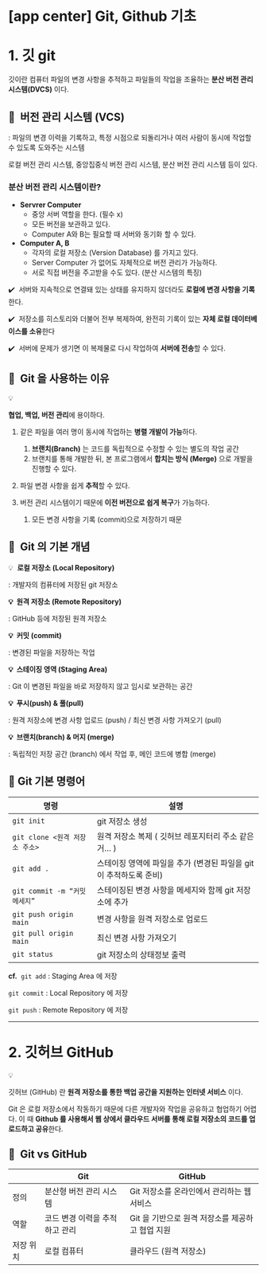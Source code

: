 # [app center] Git, Github 기초

# 1.  깃 git

깃이란 컴퓨터 파일의 변경 사항을 추적하고 파일들의 작업을 조율하는 **분산 버전 관리 시스템(DVCS)** 이다.

## 📌  버전 관리 시스템 (VCS)

: 파일의 변경 이력을 기록하고, 특정 시점으로 되돌리거나 여러 사람이 동시에 작업할 수 있도록 도와주는 시스템

로컬 버전 관리 시스템, 중앙집중식 버전 관리 시스템, 분산 버전 관리 시스템 등이 있다.

### 분산 버전 관리 시스템이란?

- **Servrer Computer**
    - 중앙 서버 역할을 한다. (필수 x)
    - 모든 버전을 보관하고 있다.
    - Computer A와 B는 필요할 때 서버와 동기화 할 수 있다.
- **Computer A, B**
    - 각자의 로컬 저장소 (Version Database) 를 가지고 있다.
    - Server Computer 가 없어도 자체적으로 버전 관리가 가능하다.
    - 서로 직접 버전을 주고받을 수도 있다. (분산 시스템의 특징)

✔️  서버와 지속적으로 연결돼 있는 상태를 유지하지 않더라도 **로컬에 변경 사항을 기록**한다.

✔️  저장소를 히스토리와 더불어 전부 복제하여, 완전히 기록이 있는 **자체 로컬 데이터베이스를 소유**한다

✔️  서버에 문제가 생기면 이 복제물로 다시 작업하여 **서버에 전송**할 수 있다.

## 📌  Git 을 사용하는 이유

<aside>
💡

**협업, 백업, 버전 관리**에 용이하다.

</aside>

1. 같은 파일을 여러 명이 동시에 작업하는 **병렬 개발이 가능**하다.
    1. **브랜치(Branch)** 는 코드를 독립적으로 수정할 수 있는 별도의 작업 공간
    2. 브랜치를 통해 개발한 뒤, 본 프로그램에서 **합치는 방식 (Merge)** 으로 개발을 진행할 수 있다.
    
2. 파일 변경 사항을 쉽게 **추적**할 수 있다.

1. 버전 관리 시스템이기 때문에 **이전 버전으로 쉽게 복구**가 가능하다.
    1. 모든 변경 사항을 기록 (commit)으로 저장하기 때문

## 📌  Git 의 기본 개념

💡  **로컬 저장소 (Local Repository)**

:  개발자의 컴퓨터에 저장된 git 저장소

**💡  원격 저장소 (Remote Repository)**

:  GitHub 등에 저장된 원격 저장소

**💡  커밋 (commit)**

:  변경된 파일을 저장하는 작업 

**💡  스테이징 영역 (Staging Area)**

:  Git 이 변경된 파일을 바로 저장하지 않고 임시로 보관하는 공간

**💡  푸시(push) & 풀(pull)**

:  원격 저장소에 변경 사항 업로드 (push) / 최신 변경 사항 가져오기 (pull)

**💡  브랜치(branch) & 머지 (merge)**

:  독립적인 저장 공간 (branch) 에서 작업 후, 메인 코드에 병합 (merge)

## 📌 Git 기본 명령어

| 명령 | 설명 |
| --- | --- |
| `git init` | git 저장소 생성 |
| `git clone <원격 저장소 주소>`  | 원격 저장소 복제 ( 깃허브 레포지터리 주소 같은 거… ) |
| `git add .` | 스테이징 영역에 파일을 추가 (변경된 파일을 git이 추적하도록 준비) |
| `git commit -m “커밋 메세지”` | 스테이징된 변경 사항을 메세지와 함께 git 저장소에 추가  |
| `git push origin main` | 변경 사항을 원격 저장소로 업로드 |
| `git pull origin main` | 최신 변경 사항 가져오기 |
| `git status` | git 저장소의 상태정보 출력 |

**cf.**  `git add` : Staging Area 에 저장

`git commit` : Local Repository 에 저장

`git push` : Remote Repository 에 저장

---

# 2.  깃허브 GitHub

<aside>
💡

깃허브 (GitHub) 란 **원격 저장소를 통한 백업 공간을 지원하는 인터넷 서비스** 이다.

</aside>

Git 은 로컬 저장소에서 작동하기 때문에 다른 개발자와 작업을 공유하고 협업하기 어렵다. 이 때 **Github 를 사용해서 웹 상에서 클라우드 서버를 통해 로컬 저장소의 코드를 업로드하고 공유**한다. 

## 📌  Git vs GitHub

|  | Git | GitHub |
| --- | --- | --- |
| 정의 | 분산형 버전 관리 시스템 | Git 저장소를 온라인에서 관리하는 웹 서비스 |
| 역할 | 코드 변경 이력을 추적하고 관리 | Git 을 기반으로 원격 저장소를 제공하고 협업 지원 |
| 저장 위치 | 로컬 컴퓨터 | 클라우드 (원격 저장소) |